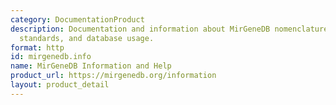 ```yaml
---
category: DocumentationProduct
description: Documentation and information about MirGeneDB nomenclature, annotation
  standards, and database usage.
format: http
id: mirgenedb.info
name: MirGeneDB Information and Help
product_url: https://mirgenedb.org/information
layout: product_detail
---
```

